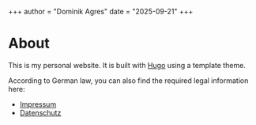 +++
author = "Dominik Agres"
date = "2025-09-21"
+++

# About

This is my personal website.
It is built with [Hugo](https://gohugo.io) using a template theme.

According to German law, you can also find the required legal information here:

- [Impressum](/impressum/)
- [Datenschutz](/datenschutz/)
